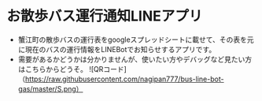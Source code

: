 # お散歩バス運行通知LINEアプリ
* 蟹江町の散歩バスの運行表をgoogleスプレッドシートに載せて、その表を元に現在のバスの運行情報をLINEBotでお知らせするアプリです。
* 需要があるかどうかは分かりませんが、使いたい方やデバッグなど見たい方はこちらからどうそ。
![QRコード]（https://raw.githubusercontent.com/nagipan777/bus-line-bot-gas/master/S.png）

